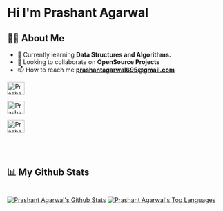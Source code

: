 <h1 >Hi  I'm Prashant Agarwal</h1>
<!-- <img src="https://raw.githubusercontent.com/MartinHeinz/MartinHeinz/master/wave.gif" width="30px"> -->
<!--
<a href="https://github.com/Meghna-DAS/github-profile-views-counter">
    <img src="https://komarev.com/ghpvc/?username=prashant695">
</a>
-->

## 🙋‍♂️ About Me

- 🌱 Currently learning **Data Structures and Algorithms.**
- 👯 Looking to collaborate on **OpenSource Projects**
- 📫 How to reach me **prashantagarwal695@gmail.com**

<p align="left">
<a href="https://www.leetcode.com/prashant_08" target="blank"><img align="center" src="https://raw.githubusercontent.com/rahuldkjain/github-profile-readme-generator/master/src/images/icons/Social/leet-code.svg" alt="Prashant Agarwal" height="30" width="40" /></a>

<a href="https://www.codechef.com/users/prashant_08" target="blank"><img align="center" src="https://cdn.jsdelivr.net/npm/simple-icons@3.1.0/icons/codechef.svg" alt="Prashant" height="30" width="40" /></a>

<!-- 
<a href="https://www.hackerrank.com/prashant_695" target="blank"><img align="center" src="https://raw.githubusercontent.com/rahuldkjain/github-profile-readme-generator/master/src/images/icons/Social/hacker-rank.svg" alt="Prashant Agarwal" height="30" width="40" /></a>
 -->
<!-- 
[<img align="left" alt="Prashant | Hackerrank" width="30px" src="https://cdn.jsdelivr.net/npm/simple-icons@v3/icons/hackerrank.svg" />](https://www.hackerrank.com/prashant_695)
 -->
<a href="https://www.linkedin.com/in/prashanto8/" target="blank"><img align="center" src="https://raw.githubusercontent.com/rahuldkjain/github-profile-readme-generator/master/src/images/icons/Social/linked-in-alt.svg" alt="Prashant-Agarwal" height="30" width="40" /></a>
</p>

<br/>
<br/>

## 📊 My Github Stats
  <br/>
    <a href="https://github.com/prashant695/github-readme-stats"><img alt="Prashant Agarwal's Github Stats" src="https://github-readme-stats.vercel.app/api?username=prashant695&show_icons=true&count_private=true&theme=react&hide_border=true&bg_color=0D1117" /></a>
  <a href="https://github.com/prashant695/github-readme-stats"><img alt="Prashant Agarwal's Top Languages" src="https://github-readme-stats.vercel.app/api/top-langs/?username=prashant695&langs_count=8&count_private=true&layout=compact&theme=react&hide_border=true&bg_color=0D1117" /></a>

